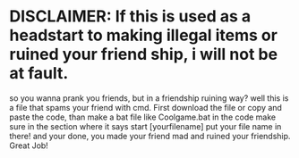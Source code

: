 
# DISCLAIMER: If this is used as a headstart to making illegal items or ruined your friend ship, i will not be at fault.
so you wanna prank you friends, but in a friendship ruining way?
well this is a file that spams your friend with cmd.
First download the file or copy and paste the code,
than make a bat file like Coolgame.bat
in the code make sure in the section where it says start [yourfilename] put your file name in there!
and your done, you made your friend mad and ruined your friendship. Great Job!
